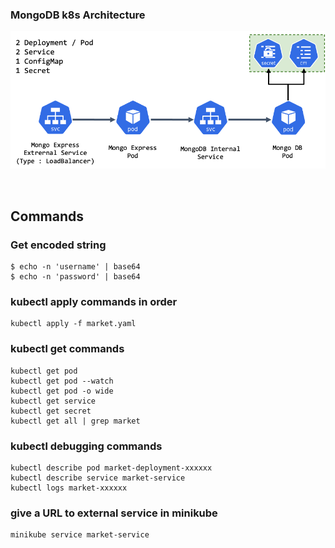 ### MongoDB k8s Architecture

![Architecture](../../images/mongo_architecture.png)

<br>

## Commands

### Get encoded string

```shell
$ echo -n 'username' | base64
$ echo -n 'password' | base64
```

### kubectl apply commands in order

    kubectl apply -f market.yaml

### kubectl get commands

    kubectl get pod
    kubectl get pod --watch
    kubectl get pod -o wide
    kubectl get service
    kubectl get secret
    kubectl get all | grep market

### kubectl debugging commands

    kubectl describe pod market-deployment-xxxxxx
    kubectl describe service market-service
    kubectl logs market-xxxxxx

### give a URL to external service in minikube

    minikube service market-service

